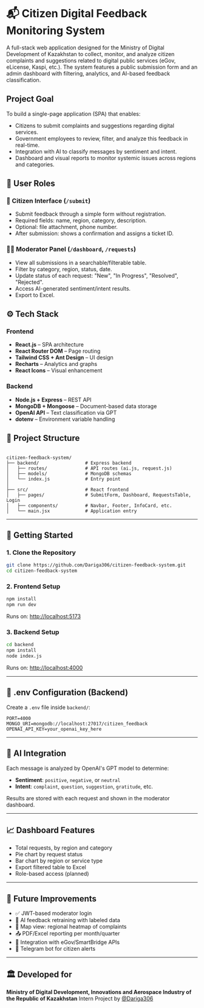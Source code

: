 # 📬 Citizen Digital Feedback Monitoring System

A full-stack web application designed for the Ministry of Digital Development of Kazakhstan to collect, monitor, and analyze citizen complaints and suggestions related to digital public services (eGov, eLicense, Kaspi, etc.). The system features a public submission form and an admin dashboard with filtering, analytics, and AI-based feedback classification.


## Project Goal

To build a single-page application (SPA) that enables:

- Citizens to submit complaints and suggestions regarding digital services.
- Government employees to review, filter, and analyze this feedback in real-time.
- Integration with AI to classify messages by sentiment and intent.
- Dashboard and visual reports to monitor systemic issues across regions and categories.



## 👥 User Roles

### 🧍 Citizen Interface (`/submit`)

- Submit feedback through a simple form without registration.
- Required fields: name, region, category, description.
- Optional: file attachment, phone number.
- After submission: shows a confirmation and assigns a ticket ID.

### 🧑‍💼 Moderator Panel (`/dashboard`, `/requests`)

- View all submissions in a searchable/filterable table.
- Filter by category, region, status, date.
- Update status of each request: "New", "In Progress", "Resolved", "Rejected".
- Access AI-generated sentiment/intent results.
- Export to Excel.



## ⚙️ Tech Stack

### Frontend
- **React.js** – SPA architecture
- **React Router DOM** – Page routing
- **Tailwind CSS + Ant Design** – UI design
- **Recharts** – Analytics and graphs
- **React Icons** – Visual enhancement

### Backend
- **Node.js + Express** – REST API
- **MongoDB + Mongoose** – Document-based data storage
- **OpenAI API** – Text classification via GPT
- **dotenv** – Environment variable handling



## 📁 Project Structure

```

citizen-feedback-system/
├── backend/                 # Express backend
│   ├── routes/              # API routes (ai.js, request.js)
│   ├── models/              # MongoDB schemas
│   └── index.js             # Entry point
│
├── src/                     # React frontend
│   ├── pages/               # SubmitForm, Dashboard, RequestsTable, Login
│   ├── components/          # Navbar, Footer, InfoCard, etc.
│   └── main.jsx             # Application entry

````

---

## 🚀 Getting Started

### 1. Clone the Repository
```bash
git clone https://github.com/Dariga306/citizen-feedback-system.git
cd citizen-feedback-system
````

### 2. Frontend Setup

```bash
npm install
npm run dev
```

Runs on: [http://localhost:5173](http://localhost:5173)

### 3. Backend Setup

```bash
cd backend
npm install
node index.js
```

Runs on: [http://localhost:4000](http://localhost:4000)

---

## 🔐 .env Configuration (Backend)

Create a `.env` file inside `backend/`:

```env
PORT=4000
MONGO_URI=mongodb://localhost:27017/citizen_feedback
OPENAI_API_KEY=your_openai_key_here
```

---

## 🤖 AI Integration

Each message is analyzed by OpenAI's GPT model to determine:

* **Sentiment**: `positive`, `negative`, or `neutral`
* **Intent**: `complaint`, `question`, `suggestion`, `gratitude`, etc.

Results are stored with each request and shown in the moderator dashboard.

---

## 📈 Dashboard Features

* Total requests, by region and category
* Pie chart by request status
* Bar chart by region or service type
* Export filtered table to Excel
* Role-based access (planned)

---

## 🔮 Future Improvements

* ✅ JWT-based moderator login
* 🔄 AI feedback retraining with labeled data
* 📍 Map view: regional heatmap of complaints
* 📤 PDF/Excel reporting per month/quarter
* 📡 Integration with eGov/SmartBridge APIs
* 📱 Telegram bot for citizen alerts

---

## 🏛️ Developed for

**Ministry of Digital Development, Innovations and Aerospace Industry of the Republic of Kazakhstan**
Intern Project by [@Dariga306](https://github.com/Dariga306)